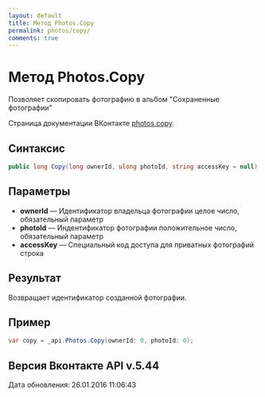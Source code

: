 ```yaml
---
layout: default
title: Метод Photos.Copy
permalink: photos/copy/
comments: true
---
```

# Метод Photos.Copy
Позволяет скопировать фотографию в альбом "Сохраненные фотографии"

Страница документации ВКонтакте [photos.copy](https://vk.com/dev/photos.copy).

## Синтаксис
``` csharp
public long Copy(long ownerId, ulong photoId, string accessKey = null)
```

## Параметры
+ **ownerId** — Идентификатор владельца фотографии целое число, обязательный параметр
+ **photoId** — Индентификатор фотографии положительное число, обязательный параметр
+ **accessKey** — Специальный код доступа для приватных фотографий строка

## Результат
Возвращает идентификатор созданной фотографии.

## Пример
``` csharp
var copy = _api.Photos.Copy(ownerId: 0, photoId: 0);
```

## Версия Вконтакте API v.5.44
Дата обновления: 26.01.2016 11:06:43
